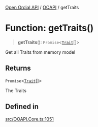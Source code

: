 [Open Ordial API](../../README.md) / [OOAPI](../README.md) / getTraits

# Function: getTraits()

> **getTraits**(): `Promise`\<[`Trait`](../classes/Trait.md)[]\>

Get all Traits from memory model

## Returns

`Promise`\<[`Trait`](../classes/Trait.md)[]\>

The Traits

## Defined in

[src/OOAPI.Core.ts:1051](https://github.com/open-ordinal/open-ordinal-api/blob/853cbf2a017c45362e48e478b4771550a39cd1c4/src/OOAPI.Core.ts#L1051)
